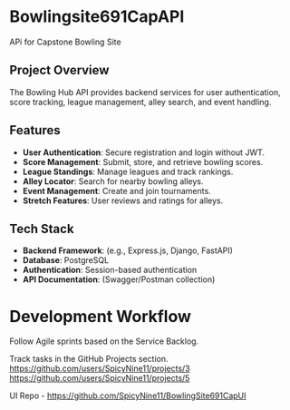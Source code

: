 # Bowlingsite691CapAPI
APi for Capstone Bowling Site

## Project Overview
The Bowling Hub API provides backend services for user authentication, score tracking, league management, alley search, and event handling.

## Features
- **User Authentication**: Secure registration and login without JWT.
- **Score Management**: Submit, store, and retrieve bowling scores.
- **League Standings**: Manage leagues and track rankings.
- **Alley Locator**: Search for nearby bowling alleys.
- **Event Management**: Create and join tournaments.
- **Stretch Features**: User reviews and ratings for alleys.

## Tech Stack
- **Backend Framework**: (e.g., Express.js, Django, FastAPI)
- **Database**: PostgreSQL
- **Authentication**: Session-based authentication
- **API Documentation**: (Swagger/Postman collection)

# Development Workflow
Follow Agile sprints based on the Service Backlog.

Track tasks in the GitHub Projects section.
https://github.com/users/SpicyNine11/projects/3 
https://github.com/users/SpicyNine11/projects/5

UI Repo - https://github.com/SpicyNine11/BowlingSite691CapUI
